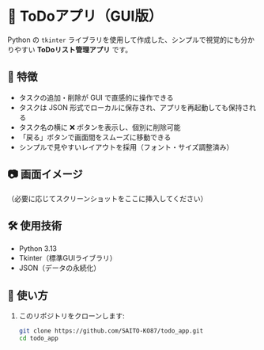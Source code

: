 # 📝 ToDoアプリ（GUI版）

Python の `tkinter` ライブラリを使用して作成した、シンプルで視覚的にも分かりやすい **ToDoリスト管理アプリ** です。

## 📌 特徴

- タスクの追加・削除が GUI で直感的に操作できる
- タスクは JSON 形式でローカルに保存され、アプリを再起動しても保持される
- タスク名の横に ❌ ボタンを表示し、個別に削除可能
- 「戻る」ボタンで画面間をスムーズに移動できる
- シンプルで見やすいレイアウトを採用（フォント・サイズ調整済み）

## 📷 画面イメージ

（必要に応じてスクリーンショットをここに挿入してください）

## 🛠️ 使用技術

- Python 3.13
- Tkinter（標準GUIライブラリ）
- JSON（データの永続化）

## 🚀 使い方

1. このリポジトリをクローンします:

   ```bash
   git clone https://github.com/SAITO-KO87/todo_app.git
   cd todo_app
